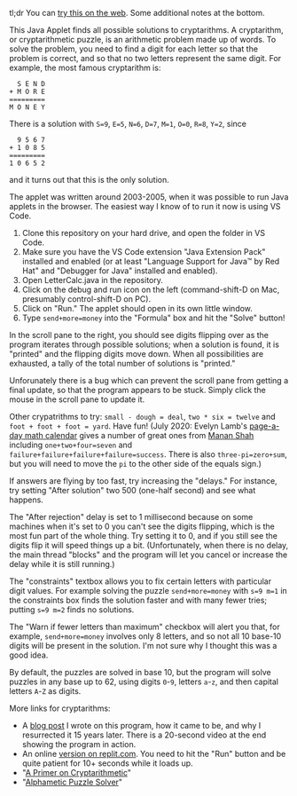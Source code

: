 tl;dr You can [try this on the web](https://replit.com/@NatKuhn/LetterCalc). 
Some additional notes at the bottom.

This Java Applet finds all possible solutions to cryptarithms. A cryptarithm,
or cryptarithmetic puzzle, is an arithmetic problem made up of words. To solve
the problem, you need to find a digit for each letter so that the problem is
correct, and so that no two letters represent the same digit. For example,
the most famous cryptarithm is:

```
  S E N D
+ M O R E
=========
M O N E Y
```

There is a solution with `S=9`, `E=5`, `N=6`, `D=7`, `M=1`, `O=0`, `R=8`, `Y=2`, since

```
  9 5 6 7
+ 1 0 8 5
=========
1 0 6 5 2
```

and it turns out that this is the only solution.

The applet was written around 2003-2005, when it was possible to run Java
applets in the browser. The easiest way I know of to run it now is using
VS Code.

1. Clone this repository on your hard drive, and open the folder in VS Code.
1. Make sure you have the VS Code extension "Java Extension Pack" installed
   and enabled (or at least "Language Support for Java™ by Red Hat" and
   "Debugger for Java" installed and enabled).
1. Open LetterCalc.java in the repository.
1. Click on the debug and run icon on the left (command-shift-D on Mac,
   presumably control-shift-D on PC).
1. Click on "Run." The applet should open in its own little window.
1. Type `send+more=money` into the "Formula" box and hit the "Solve" button!

In the scroll pane to the right, you should see digits flipping over as the program
iterates through possible solutions; when a solution is found, it is "printed"
and the flipping digits move down. When all possibilities are exhausted, a
tally of the total number of solutions is "printed."

Unforunately there is a bug which can prevent the scroll pane from getting a
final update, so that the program appears to be stuck. Simply click the mouse
in the scroll pane to update it.

Other crypatrithms to try: `small - dough = deal`, `two * six = twelve`
and `foot + foot + foot = yard`. Have fun! (July 2020: Evelyn Lamb's
[page-a-day math calendar](https://bookstore.ams.org/mbk-128) gives a number
of great ones from [Manan Shah](http://mathmisery.com/) including
`one+two+four=seven` and `failure+failure+failure+failure=success`.
There is also `three-pi=zero+sum`, but you will need to move the `pi`
to the other side of the equals sign.)

If answers are flying by too fast, try increasing the "delays." For
instance, try setting "After solution" two 500 (one-half second) and
see what happens.

The "After rejection" delay is set to 1 millisecond because on some
machines when it's set to 0 you can't see the digits flipping, which is the
most fun part of the whole thing. Try setting it to 0, and if you still see
the digits flip it will speed things up a bit. (Unfortunately, when there is
no delay, the main thread "blocks" and the program will let you cancel or
increase the delay while it is still running.)

The "constraints" textbox allows you to fix certain letters with particular digit
values. For example solving the puzzle `send+more=money` with `s=9 m=1` in the
constraints box finds the solution faster and with many fewer tries; putting
`s=9 m=2` finds no solutions.

The "Warn if fewer letters than maximum" checkbox will alert you that, for
example, `send+more=money` involves only 8 letters, and so not all 10 base-10
digits will be present in the solution. I'm not sure why I thought this was
a good idea.

By default, the puzzles are solved in base 10, but the program will solve
puzzles in any base up to 62, using digits `0`-`9`, letters `a`-`z`, and then capital
letters `A`-`Z` as digits.

More links for cryptarithms:

- A [blog post](https://nat.familykuhn.net/2020/01/cryptarithm/) I wrote on this program, 
  how it came to be, and why I resurrected it 15 years later. There is a 20-second video 
  at the end showing the program in action.
- An online [version on replit.com](https://replit.com/@NatKuhn/LetterCalc).
  You need to hit the "Run" button and be quite patient for 10+ seconds while it loads up. 
- "[A Primer on Cryptarithmetic](http://cryptarithms.awardspace.us/primer.html)"
- "[Alphametic Puzzle Solver](http://www.tkcs-collins.com/truman/alphamet/alpha_solve.shtml)"
